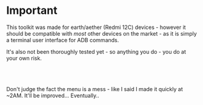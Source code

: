 # Important
This toolkit was made for earth/aether (Redmi 12C) devices - however it should be compatible with *most* other devices on the market - as it is simply a terminal user interface for ADB commands.

It's also not been thoroughly tested yet - so anything you do - you do at your own risk.

<br><br><br>Don't judge the fact the menu is a mess - like I said I made it quickly at ~2AM. It'll be improved... Eventually..
